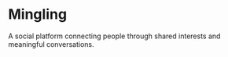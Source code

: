 # Mingling

A social platform connecting people through shared interests and meaningful conversations. 